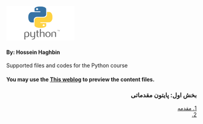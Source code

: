 <img src="images/Python-logo.png" alt="Diffrent perspective of objects." width="180" height="90" >

#### By: Hossein Haghbin

Supported files and codes for the Python course

#### You may use the [This weblog](https://haghbinh.github.io/Python-Course/) to preview the content files.
<h3 style="text-align: justify; direction:rtl">   
بخش اول: پایتون مقدماتی
</h3>

<div dir=rtl>
<a href="https://github.com/haghbinh/Python-Course/blob/master/Note%20Books/sec1.ipynb">
  1. مقدمه 
</a> <br>
  
<a href="https://haghbinh.github.io/Python-Course/Note%20Books/sec1.ipynb">
2.
</a><br>
  
```markdown
```



